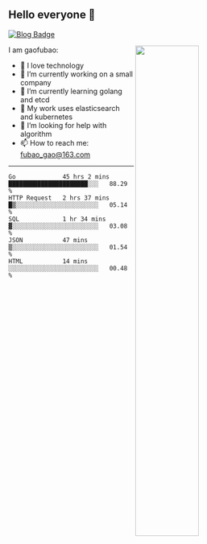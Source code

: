 ## Hello everyone 👋

[![Blog Badge](https://img.shields.io/badge/blog-60k+%20pageview-brightgreen)](https://www.jianshu.com/u/d777ec56a358)

<img align="right" width="50%" src="https://github-readme-stats.vercel.app/api?username=gaofubao&theme=onedark">

I am gaofubao:

- 🔭 I love technology
- 🌱 I’m currently working on a small company
- 👯 I’m currently learning golang and etcd
- 💬 My work uses elasticsearch and kubernetes
- 🤔 I’m looking for help with algorithm
- 📫 How to reach me: fubao_gao@163.com

---


<!--START_SECTION:waka-->
```text
Go             45 hrs 2 mins   ██████████████████████░░░   88.29 % 
HTTP Request   2 hrs 37 mins   █▒░░░░░░░░░░░░░░░░░░░░░░░   05.14 % 
SQL            1 hr 34 mins    ▓░░░░░░░░░░░░░░░░░░░░░░░░   03.08 % 
JSON           47 mins         ▒░░░░░░░░░░░░░░░░░░░░░░░░   01.54 % 
HTML           14 mins         ░░░░░░░░░░░░░░░░░░░░░░░░░   00.48 % 
```
<!--END_SECTION:waka-->
